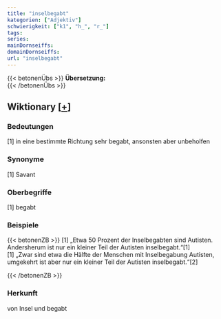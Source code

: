 ```yaml
---
title: "inselbegabt"
kategorien: ["Adjektiv"]
schwierigkeit: ["k1", "h_", "r_"]
tags:
series:
mainDornseiffs:
domainDornseiffs:
url: "inselbegabt"
---
```


{{< betonenÜbs >}}
**Übersetzung:**  
{{< /betonenÜbs >}}

## Wiktionary [[+](https://de.wiktionary.org/wiki/inselbegabt)]

### Bedeutungen
[1] in eine bestimmte Richtung sehr begabt, ansonsten aber unbeholfen  

### Synonyme
[1] Savant  

### Oberbegriffe
[1] begabt  

### Beispiele
{{< betonenZB >}}
[1] „Etwa 50 Prozent der Inselbegabten sind Autisten. Andersherum ist nur ein kleiner Teil der Autisten inselbegabt.“[1]  
[1] „Zwar sind etwa die Hälfte der Menschen mit Inselbegabung Autisten, umgekehrt ist aber nur ein kleiner Teil der Autisten inselbegabt.“[2]  

{{< /betonenZB >}}
### Herkunft
von Insel und begabt  


